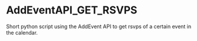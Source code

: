 # AddEventAPI_GET_RSVPS
Short python script using the AddEvent API to get rsvps of a certain event in the calendar.
